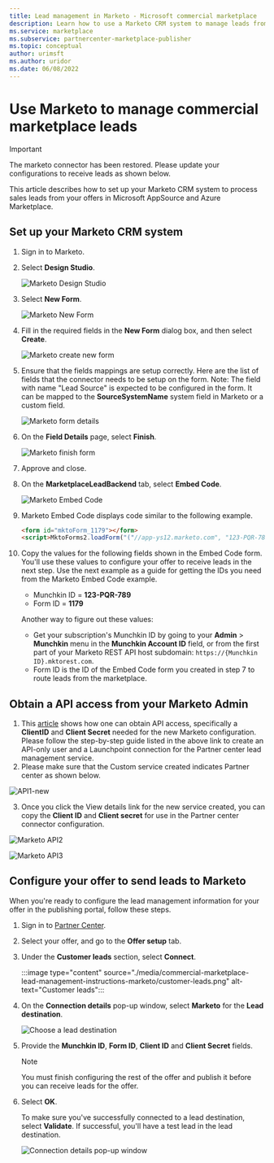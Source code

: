 ```yaml
---
title: Lead management in Marketo - Microsoft commercial marketplace
description: Learn how to use a Marketo CRM system to manage leads from Microsoft AppSource and Azure Marketplace.
ms.service: marketplace
ms.subservice: partnercenter-marketplace-publisher
ms.topic: conceptual
author: urimsft
ms.author: uridor
ms.date: 06/08/2022
---
```


# Use Marketo to manage commercial marketplace leads

> [!IMPORTANT]
> The marketo connector has been restored. Please update your configurations to receive leads as shown below.

This article describes how to set up your Marketo CRM system to process sales leads from your offers in Microsoft AppSource and Azure Marketplace.

## Set up your Marketo CRM system

1. Sign in to Marketo.

1. Select **Design Studio**.

    ![Marketo Design Studio](./media/commercial-marketplace-lead-management-instructions-marketo/marketo-1.png)

1.  Select **New Form**.

    ![Marketo New Form](./media/commercial-marketplace-lead-management-instructions-marketo/marketo-2.png)

1.  Fill in the required fields in the **New Form** dialog box, and then select **Create**.

    ![Marketo create new form](./media/commercial-marketplace-lead-management-instructions-marketo/marketo-3.png)
    
1. Ensure that the fields mappings are setup correctly. Here are the list of fields that the connector needs to be setup on the form. 
Note: The field with name "Lead Source" is expected to be configured in the form. It can be mapped to the **SourceSystemName** system field in Marketo or a custom field.

    ![Marketo form details](./media/commercial-marketplace-lead-management-instructions-marketo/marketo-field-mapping.png)


1.  On the **Field Details** page, select **Finish**.

    ![Marketo finish form](./media/commercial-marketplace-lead-management-instructions-marketo/marketo-4.png)

1.  Approve and close.

1. On the **MarketplaceLeadBackend** tab, select **Embed Code**. 

    ![Marketo Embed Code](./media/commercial-marketplace-lead-management-instructions-marketo/marketo-6.png)

1. Marketo Embed Code displays code similar to the following example.

    ```html
    <form id="mktoForm_1179"></form>
    <script>MktoForms2.loadForm("("//app-ys12.marketo.com", "123-PQR-789", 1179);</script>
    ```

1. Copy the values for the following fields shown in the Embed Code form. You'll use these values to configure your offer to receive leads in the next step. Use the next example as a guide for getting the IDs you need from the Marketo Embed Code example.

    - Munchkin ID = **123-PQR-789**
    - Form ID = **1179**

    Another way to figure out these values:

    - Get your subscription's Munchkin ID by going to your **Admin** > **Munchkin** menu in the **Munchkin Account ID** field, or from the first part of your Marketo REST API host subdomain: `https://{Munchkin ID}.mktorest.com`.
    - Form ID is the ID of the Embed Code form you created in step 7 to route leads from the marketplace.

## Obtain a API access from your Marketo Admin
1. This [article](https://aka.ms/marketo-api) shows how one can obtain API access, specifically a **ClientID** and **Client Secret** needed for the new Marketo configuration. Please follow the step-by-step guide listed in the above link to create an API-only user and a Launchpoint connection for the Partner center lead management service.
2. Please make sure that the Custom service created indicates Partner center as shown below.

![API1-new](https://user-images.githubusercontent.com/98078741/214808153-a59183d7-12e3-432f-a792-211f4e17e9cc.png)

3. Once you click the View details link for the new service created, you can copy the **Client ID** and **Client secret** for use in the Partner center connector configuration.

![Marketo API2](https://user-images.githubusercontent.com/98078741/214813828-0898f11d-fef6-4de5-938d-d4b2beac4845.png)

![Marketo API3](https://user-images.githubusercontent.com/98078741/214808193-693a599a-9254-4f63-b500-937f634d3769.png)

## Configure your offer to send leads to Marketo

When you're ready to configure the lead management information for your offer in the publishing portal, follow these steps. 

1. Sign in to [Partner Center](https://go.microsoft.com/fwlink/?linkid=2165290).

1. Select your offer, and go to the **Offer setup** tab.

1. Under the **Customer leads** section, select **Connect**.

    :::image type="content" source="./media/commercial-marketplace-lead-management-instructions-marketo/customer-leads.png" alt-text="Customer leads":::

1. On the **Connection details** pop-up window, select **Marketo** for the **Lead destination**.

    ![Choose a lead destination](./media/commercial-marketplace-lead-management-instructions-marketo/choose-lead-destination.png)

1. Provide the **Munchkin ID**, **Form ID**, **Client ID** and **Client Secret** fields.

    > [!NOTE]
    > You must finish configuring the rest of the offer and publish it before you can receive leads for the offer. 

1. Select **OK**.

   To make sure you've successfully connected to a lead destination, select **Validate**. If successful, you'll have a test lead in the lead destination.

   ![Connection details pop-up window](https://user-images.githubusercontent.com/98078741/214812295-b65db33a-39ed-4769-832e-5637bf9bcf7d.png)
